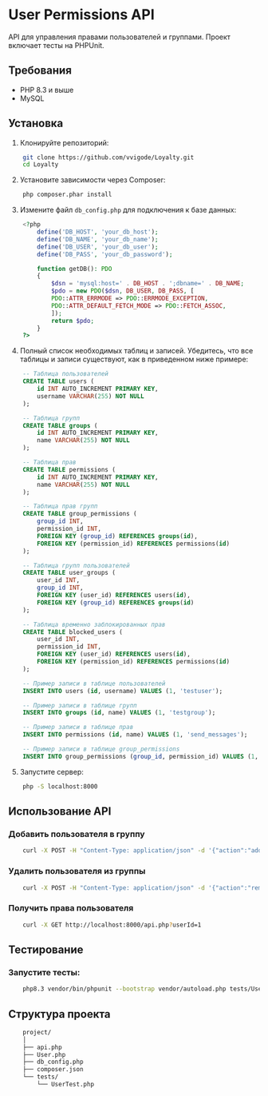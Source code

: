 # User Permissions API

API для управления правами пользователей и группами. Проект включает тесты на PHPUnit.

## Требования

- PHP 8.3 и выше
- MySQL

## Установка

1. Клонируйте репозиторий:

```sh
    git clone https://github.com/vvigode/Loyalty.git
    cd Loyalty
```

2. Установите зависимости через Composer:

```sh
    php composer.phar install
```

3. Измените файл `db_config.php` для подключения к базе данных:

```php
    <?php
        define('DB_HOST', 'your_db_host');
        define('DB_NAME', 'your_db_name');
        define('DB_USER', 'your_db_user');
        define('DB_PASS', 'your_db_password');

        function getDB(): PDO
        {
            $dsn = 'mysql:host=' . DB_HOST . ';dbname=' . DB_NAME;
            $pdo = new PDO($dsn, DB_USER, DB_PASS, [
            PDO::ATTR_ERRMODE => PDO::ERRMODE_EXCEPTION,
            PDO::ATTR_DEFAULT_FETCH_MODE => PDO::FETCH_ASSOC,
            ]);
            return $pdo;
        }
    ?>
```

4. Полный список необходимых таблиц и записей.
Убедитесь, что все таблицы и записи существуют, как в приведенном ниже примере:

```sql
    -- Таблица пользователей
    CREATE TABLE users (
        id INT AUTO_INCREMENT PRIMARY KEY,
        username VARCHAR(255) NOT NULL
    );

    -- Таблица групп
    CREATE TABLE groups (
        id INT AUTO_INCREMENT PRIMARY KEY,
        name VARCHAR(255) NOT NULL
    );

    -- Таблица прав
    CREATE TABLE permissions (
        id INT AUTO_INCREMENT PRIMARY KEY,
        name VARCHAR(255) NOT NULL
    );

    -- Таблица прав групп
    CREATE TABLE group_permissions (
        group_id INT,
        permission_id INT,
        FOREIGN KEY (group_id) REFERENCES groups(id),
        FOREIGN KEY (permission_id) REFERENCES permissions(id)
    );

    -- Таблица групп пользователей
    CREATE TABLE user_groups (
        user_id INT,
        group_id INT,
        FOREIGN KEY (user_id) REFERENCES users(id),
        FOREIGN KEY (group_id) REFERENCES groups(id)
    );

    -- Таблица временно заблокированных прав
    CREATE TABLE blocked_users (
        user_id INT,
        permission_id INT,
        FOREIGN KEY (user_id) REFERENCES users(id),
        FOREIGN KEY (permission_id) REFERENCES permissions(id)
    );

    -- Пример записи в таблице пользователей
    INSERT INTO users (id, username) VALUES (1, 'testuser');

    -- Пример записи в таблице групп
    INSERT INTO groups (id, name) VALUES (1, 'testgroup');

    -- Пример записи в таблице прав
    INSERT INTO permissions (id, name) VALUES (1, 'send_messages');

    -- Пример записи в таблице group_permissions
    INSERT INTO group_permissions (group_id, permission_id) VALUES (1, 1);
```

5. Запустите сервер:

```sh
    php -S localhost:8000
```

## Использование API

### Добавить пользователя в группу

```sh
    curl -X POST -H "Content-Type: application/json" -d '{"action":"addUserToGroup", "userId":1, "groupId":1}' http://localhost:8000/api.php
```

### Удалить пользователя из группы

```sh
    curl -X POST -H "Content-Type: application/json" -d '{"action":"removeUserFromGroup", "userId":1, "groupId":1}' http://localhost:8000/api.php
```

### Получить права пользователя

```sh
    curl -X GET http://localhost:8000/api.php?userId=1
```

## Тестирование

### Запустите тесты:

```sh
    php8.3 vendor/bin/phpunit --bootstrap vendor/autoload.php tests/UserTest.php
```

## Структура проекта

```txt
    project/
    │
    ├── api.php
    ├── User.php
    ├── db_config.php
    ├── composer.json
    └── tests/
        └── UserTest.php
```